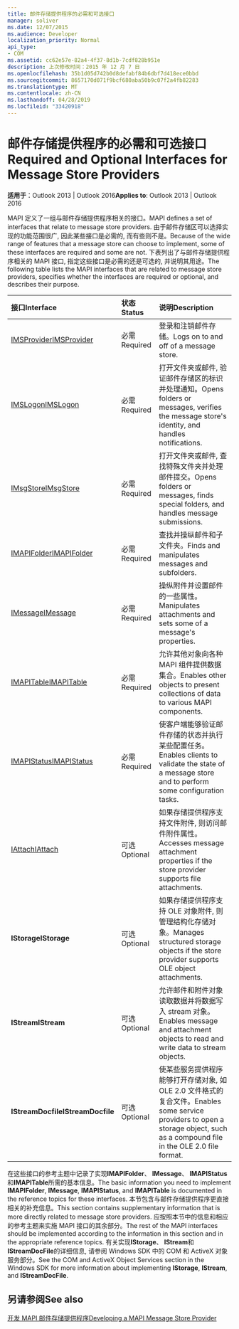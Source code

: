 ```yaml
---
title: 邮件存储提供程序的必需和可选接口
manager: soliver
ms.date: 12/07/2015
ms.audience: Developer
localization_priority: Normal
api_type:
- COM
ms.assetid: cc62e57e-82a4-4f37-8d1b-7cdf828b951e
description: 上次修改时间：2015 年 12 月 7 日
ms.openlocfilehash: 35b1d05d742b0d8defabf84b6dbf7d418ece0bbd
ms.sourcegitcommit: 8657170d071f9bcf680aba50b9c07f2a4fb82283
ms.translationtype: MT
ms.contentlocale: zh-CN
ms.lasthandoff: 04/28/2019
ms.locfileid: "33420918"
---
```

# <a name="required-and-optional-interfaces-for-message-store-providers"></a><span data-ttu-id="bb290-103">邮件存储提供程序的必需和可选接口</span><span class="sxs-lookup"><span data-stu-id="bb290-103">Required and Optional Interfaces for Message Store Providers</span></span>

 
  
<span data-ttu-id="bb290-104">**适用于**：Outlook 2013 | Outlook 2016</span><span class="sxs-lookup"><span data-stu-id="bb290-104">**Applies to**: Outlook 2013 | Outlook 2016</span></span> 
  
<span data-ttu-id="bb290-105">MAPI 定义了一组与邮件存储提供程序相关的接口。</span><span class="sxs-lookup"><span data-stu-id="bb290-105">MAPI defines a set of interfaces that relate to message store providers.</span></span> <span data-ttu-id="bb290-106">由于邮件存储区可以选择实现的功能范围很广, 因此某些接口是必需的, 而有些则不是。</span><span class="sxs-lookup"><span data-stu-id="bb290-106">Because of the wide range of features that a message store can choose to implement, some of these interfaces are required and some are not.</span></span> <span data-ttu-id="bb290-107">下表列出了与邮件存储提供程序相关的 MAPI 接口, 指定这些接口是必需的还是可选的, 并说明其用途。</span><span class="sxs-lookup"><span data-stu-id="bb290-107">The following table lists the MAPI interfaces that are related to message store providers, specifies whether the interfaces are required or optional, and describes their purpose.</span></span>
  
|<span data-ttu-id="bb290-108">**接口**</span><span class="sxs-lookup"><span data-stu-id="bb290-108">**Interface**</span></span>|<span data-ttu-id="bb290-109">**状态**</span><span class="sxs-lookup"><span data-stu-id="bb290-109">**Status**</span></span>|<span data-ttu-id="bb290-110">**说明**</span><span class="sxs-lookup"><span data-stu-id="bb290-110">**Description**</span></span>|
|:-----|:-----|:-----|
|[<span data-ttu-id="bb290-111">IMSProvider</span><span class="sxs-lookup"><span data-stu-id="bb290-111">IMSProvider</span></span>](imsprovideriunknown.md) <br/> |<span data-ttu-id="bb290-112">必需</span><span class="sxs-lookup"><span data-stu-id="bb290-112">Required</span></span>  <br/> |<span data-ttu-id="bb290-113">登录和注销邮件存储。</span><span class="sxs-lookup"><span data-stu-id="bb290-113">Logs on to and off of a message store.</span></span>  <br/> |
|[<span data-ttu-id="bb290-114">IMSLogon</span><span class="sxs-lookup"><span data-stu-id="bb290-114">IMSLogon</span></span>](imslogoniunknown.md) <br/> |<span data-ttu-id="bb290-115">必需</span><span class="sxs-lookup"><span data-stu-id="bb290-115">Required</span></span>  <br/> |<span data-ttu-id="bb290-116">打开文件夹或邮件, 验证邮件存储区的标识并处理通知。</span><span class="sxs-lookup"><span data-stu-id="bb290-116">Opens folders or messages, verifies the message store's identity, and handles notifications.</span></span>  <br/> |
|[<span data-ttu-id="bb290-117">IMsgStore</span><span class="sxs-lookup"><span data-stu-id="bb290-117">IMsgStore</span></span>](imsgstoreimapiprop.md) <br/> |<span data-ttu-id="bb290-118">必需</span><span class="sxs-lookup"><span data-stu-id="bb290-118">Required</span></span>  <br/> |<span data-ttu-id="bb290-119">打开文件夹或邮件, 查找特殊文件夹并处理邮件提交。</span><span class="sxs-lookup"><span data-stu-id="bb290-119">Opens folders or messages, finds special folders, and handles message submissions.</span></span>  <br/> |
|[<span data-ttu-id="bb290-120">IMAPIFolder</span><span class="sxs-lookup"><span data-stu-id="bb290-120">IMAPIFolder</span></span>](imapifolderimapicontainer.md) <br/> |<span data-ttu-id="bb290-121">必需</span><span class="sxs-lookup"><span data-stu-id="bb290-121">Required</span></span>  <br/> |<span data-ttu-id="bb290-122">查找并操纵邮件和子文件夹。</span><span class="sxs-lookup"><span data-stu-id="bb290-122">Finds and manipulates messages and subfolders.</span></span>  <br/> |
|[<span data-ttu-id="bb290-123">IMessage</span><span class="sxs-lookup"><span data-stu-id="bb290-123">IMessage</span></span>](imessageimapiprop.md) <br/> |<span data-ttu-id="bb290-124">必需</span><span class="sxs-lookup"><span data-stu-id="bb290-124">Required</span></span>  <br/> |<span data-ttu-id="bb290-125">操纵附件并设置邮件的一些属性。</span><span class="sxs-lookup"><span data-stu-id="bb290-125">Manipulates attachments and sets some of a message's properties.</span></span>  <br/> |
|[<span data-ttu-id="bb290-126">IMAPITable</span><span class="sxs-lookup"><span data-stu-id="bb290-126">IMAPITable</span></span>](imapitableiunknown.md) <br/> |<span data-ttu-id="bb290-127">必需</span><span class="sxs-lookup"><span data-stu-id="bb290-127">Required</span></span>  <br/> |<span data-ttu-id="bb290-128">允许其他对象向各种 MAPI 组件提供数据集合。</span><span class="sxs-lookup"><span data-stu-id="bb290-128">Enables other objects to present collections of data to various MAPI components.</span></span>  <br/> |
|[<span data-ttu-id="bb290-129">IMAPIStatus</span><span class="sxs-lookup"><span data-stu-id="bb290-129">IMAPIStatus</span></span>](imapistatusimapiprop.md) <br/> |<span data-ttu-id="bb290-130">必需</span><span class="sxs-lookup"><span data-stu-id="bb290-130">Required</span></span>  <br/> |<span data-ttu-id="bb290-131">使客户端能够验证邮件存储的状态并执行某些配置任务。</span><span class="sxs-lookup"><span data-stu-id="bb290-131">Enables clients to validate the state of a message store and to perform some configuration tasks.</span></span>  <br/> |
|[<span data-ttu-id="bb290-132">IAttach</span><span class="sxs-lookup"><span data-stu-id="bb290-132">IAttach</span></span>](iattachimapiprop.md) <br/> |<span data-ttu-id="bb290-133">可选</span><span class="sxs-lookup"><span data-stu-id="bb290-133">Optional</span></span>  <br/> |<span data-ttu-id="bb290-134">如果存储提供程序支持文件附件, 则访问邮件附件属性。</span><span class="sxs-lookup"><span data-stu-id="bb290-134">Accesses message attachment properties if the store provider supports file attachments.</span></span>  <br/> |
|<span data-ttu-id="bb290-135">**IStorage**</span><span class="sxs-lookup"><span data-stu-id="bb290-135">**IStorage**</span></span> <br/> |<span data-ttu-id="bb290-136">可选</span><span class="sxs-lookup"><span data-stu-id="bb290-136">Optional</span></span>  <br/> |<span data-ttu-id="bb290-137">如果存储提供程序支持 OLE 对象附件, 则管理结构化存储对象。</span><span class="sxs-lookup"><span data-stu-id="bb290-137">Manages structured storage objects if the store provider supports OLE object attachments.</span></span>  <br/> |
|<span data-ttu-id="bb290-138">**IStream**</span><span class="sxs-lookup"><span data-stu-id="bb290-138">**IStream**</span></span> <br/> |<span data-ttu-id="bb290-139">可选</span><span class="sxs-lookup"><span data-stu-id="bb290-139">Optional</span></span>  <br/> |<span data-ttu-id="bb290-140">允许邮件和附件对象读取数据并将数据写入 stream 对象。</span><span class="sxs-lookup"><span data-stu-id="bb290-140">Enables message and attachment objects to read and write data to stream objects.</span></span>  <br/> |
|<span data-ttu-id="bb290-141">**IStreamDocfile**</span><span class="sxs-lookup"><span data-stu-id="bb290-141">**IStreamDocfile**</span></span> <br/> |<span data-ttu-id="bb290-142">可选</span><span class="sxs-lookup"><span data-stu-id="bb290-142">Optional</span></span>  <br/> |<span data-ttu-id="bb290-143">使某些服务提供程序能够打开存储对象, 如 OLE 2.0 文件格式的复合文件。</span><span class="sxs-lookup"><span data-stu-id="bb290-143">Enables some service providers to open a storage object, such as a compound file in the OLE 2.0 file format.</span></span>  <br/> |
   
<span data-ttu-id="bb290-144">在这些接口的参考主题中记录了实现**IMAPIFolder**、 **IMessage**、 **IMAPIStatus**和**IMAPITable**所需的基本信息。</span><span class="sxs-lookup"><span data-stu-id="bb290-144">The basic information you need to implement **IMAPIFolder**, **IMessage**, **IMAPIStatus**, and **IMAPITable** is documented in the reference topics for these interfaces.</span></span> <span data-ttu-id="bb290-145">本节包含与邮件存储提供程序更直接相关的补充信息。</span><span class="sxs-lookup"><span data-stu-id="bb290-145">This section contains supplementary information that is more directly related to message store providers.</span></span> <span data-ttu-id="bb290-146">应按照本节中的信息和相应的参考主题来实施 MAPI 接口的其余部分。</span><span class="sxs-lookup"><span data-stu-id="bb290-146">The rest of the MAPI interfaces should be implemented according to the information in this section and in the appropriate reference topics.</span></span> <span data-ttu-id="bb290-147">有关实现**IStorage**、 **IStream**和**IStreamDocFile**的详细信息, 请参阅 Windows SDK 中的 COM 和 ActiveX 对象服务部分。</span><span class="sxs-lookup"><span data-stu-id="bb290-147">See the COM and ActiveX Object Services section in the Windows SDK for more information about implementing **IStorage**, **IStream**, and **IStreamDocFile**.</span></span>
  
## <a name="see-also"></a><span data-ttu-id="bb290-148">另请参阅</span><span class="sxs-lookup"><span data-stu-id="bb290-148">See also</span></span>



[<span data-ttu-id="bb290-149">开发 MAPI 邮件存储提供程序</span><span class="sxs-lookup"><span data-stu-id="bb290-149">Developing a MAPI Message Store Provider</span></span>](developing-a-mapi-message-store-provider.md)


